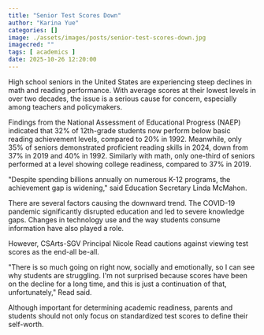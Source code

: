 ```yaml
---
title: "Senior Test Scores Down"
author: "Karina Yue"
categories: []
image: ./assets/images/posts/senior-test-scores-down.jpg
imagecred: ""
tags: [ academics ]
date: 2025-10-26 12:20:00
---
```


High school seniors in the United States are experiencing steep declines in math and reading performance. With average scores at their lowest levels in over two decades, the issue is a serious cause for concern, especially among teachers and policymakers.

Findings from the National Assessment of Educational Progress (NAEP) indicated that 32% of 12th-grade students now perform below basic reading achievement levels, compared to 20% in 1992. Meanwhile, only 35% of seniors demonstrated proficient reading skills in 2024, down from 37% in 2019 and 40% in 1992. Similarly with math, only one-third of seniors performed at a level showing college readiness, compared to 37% in 2019.

"Despite spending billions annually on numerous K-12 programs, the achievement gap is widening," said Education Secretary Linda McMahon.

There are several factors causing the downward trend. The COVID-19 pandemic significantly disrupted education and led to severe knowledge gaps. Changes in technology use and the way students consume information have also played a role.

However, CSArts-SGV Principal Nicole Read cautions against viewing test scores as the end-all be-all.

"There is so much going on right now, socially and emotionally, so I can see why students are struggling. I'm not surprised because scores have been on the decline for a long time, and this is just a continuation of that, unfortunately," Read said.

Although important for determining academic readiness, parents and students should not only focus on standardized test scores to define their self-worth.